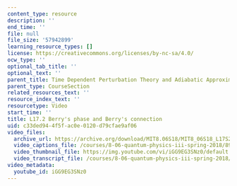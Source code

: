 ```yaml
---
content_type: resource
description: ''
end_time: ''
file: null
file_size: '57942899'
learning_resource_types: []
license: https://creativecommons.org/licenses/by-nc-sa/4.0/
ocw_type: ''
optional_tab_title: ''
optional_text: ''
parent_title: Time Dependent Perturbation Theory and Adiabatic Approximation
parent_type: CourseSection
related_resources_text: ''
resource_index_text: ''
resourcetype: Video
start_time: ''
title: L17.2 Berry's phase and Berry's connection
uid: c33ded94-4f5f-ac0e-0120-d79cfae9af06
video_files:
  archive_url: https://archive.org/download/MIT8.06S18/MIT8_06S18_L17S2_300k.mp4
  video_captions_file: /courses/8-06-quantum-physics-iii-spring-2018/89f8c9236bc358668233890f2780003d_iGG9EG3SNz0.vtt
  video_thumbnail_file: https://img.youtube.com/vi/iGG9EG3SNz0/default.jpg
  video_transcript_file: /courses/8-06-quantum-physics-iii-spring-2018/adb7d441f1723bf378493cd2bb4bb1e1_iGG9EG3SNz0.pdf
video_metadata:
  youtube_id: iGG9EG3SNz0
---
```


